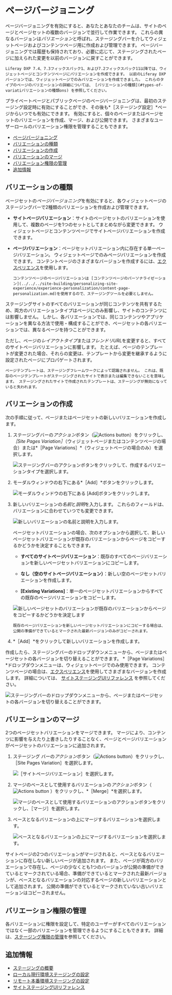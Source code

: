 # ページバージョニング

ページバージョニングを有効にすると、あなたとあなたのチームは、サイトのページとページセットの複数のバージョンで並行して作業できます。 これらの異なるバージョンは*バリエーション*と呼ばれ、ステージングバーを介してウィジェットページおよびコンテンツページ用に作成および管理できます。 ページバージョニングでは履歴も保持されており、必要に応じて、ステージングされたページに加えられた変更を以前のバージョンに戻すことができます。

```{note}
Liferay DXP 7.4、7.3フィックスパック1、および7.2フィックスパック11以降では、ウィジェットページとコンテンツページにバリエーションを作成できます。 以前のLiferay DXPバージョンでは、ウィジェットページでのみバリエーションを作成できました。 これらのタイプのページのバリエーションの詳細については、 [バリエーションの種類](#types-of-variatiバリエーションの種類ons) を参照してください。
```

プライベートページとパブリックページのページバージョニングは、最初のステージング設定時に有効にすることができ、その後も*［ステージング設定］*ページからいつでも有効にできます。 有効にすると、個々のページまたはページセットのバリエーションを作成、マージ、および公開できます。 さまざまなユーザーロールのバリエーション権限を管理することもできます。

- [ページバージョニング](#page-versioning)
- [バリエーションの種類](#types-of-variations)
- [バリエーションの作成](#creating-variations)
- [バリエーションのマージ](#merging-variations)
- [バリエーション権限の管理](#managing-variation-permissions)
- [追加情報](#additional-information)

## バリエーションの種類

ページセットの*ページバージョニング*を有効にすると、各ウィジェットページのステージングバーで2種類のバリエーションを作成および管理できます。

- **サイトページバリエーション**：サイトのページセットのバリエーションを使用して、複数のページを1つのセットとしてまとめながら変更できます。 ウィジェットページとコンテンツページでサイトページバリエーションを作成できます。

* **ページバリエーション**：ページセットバリエーション内に存在する単一ページバリエーション。 ウィジェットページでのみページバリエーションを作成できます。 コンテントページのさまざまなバージョンを作成するには、[エクスペリエンス](../../../site-building/personalizing-site-experience/experience-personalization/content-page-personalization.md)を使用します。

   ```{tip}
   コンテンツページのページバリエーションは [コンテンツページのパーソナライゼーション](../../../site-building/personalizing-site-experience/experience-personalization/content-page-personalization.md)を使用するので、ステージングツールを必要としません。 
   ```

ステージングサイトのすべてのバリエーションが同じコンテンツを共有するため、両方のバリエーションタイプはページにのみ影響し、サイトのコンテンツには影響しません。 しかし、各バリエーションでは、同じコンテンツやアプリケーションを異なる方法で使用・構成することができ、ページセットの各バリエーションでは、異なるページを持つことができます。

ただし、ページの*レイアウトタイプ*または*フレンドリURL*を変更すると、すべてのサイトページバリエーションに影響します。 たとえば、ページのテンプレートが変更された場合、それらの変更は、テンプレートから変更を継承するように設定されたページにプロパゲートされます。

```{note}
ページテンプレートは、ステージングフレームワークによって認識されません。 これは、既存のページテンプレートがステージングされたサイトで表示または編集できないことを意味します。 ステージングされたサイトで作成されたテンプレートは、ステージングが無効になっていると失われます。
```

## バリエーションの作成

次の手順に従って、ページまたはページセットの新しいバリエーションを作成します。

1. ステージングバーの*アクション*ボタン（![Actions button](../../../images/icon-actions.png)）をクリックし、*［Site Pages Variation］*（ウィジェットページまたはコンテンツページの場合）または*［Page Variations］*（ウィジェットページの場合のみ）を選択します。

   ![ステージングバーのアクションボタンをクリックして、作成するバリエーションタイプを選択します。](./page-versioning/images/03.png)

1. モーダルウィンドウの右下にある*［Add］*ボタンをクリックします。

   ![モーダルウィンドウの右下にある [Add]ボタンをクリックします。](./page-versioning/images/04.png)

1. 新しいバリエーションの*名前*と*説明*を入力します。 これらのフィールドは、バリエーションに合わせていつでも変更できます。

   ![新しいバリエーションの名前と説明を入力します。](./page-versioning/images/05.png)

   ページセットバリエーションの場合、次のオプションから選択して、新しいページセットバリエーションが既存のバリエーションからページをコピーするかどうかを決定することもできます。

   * **すべてのサイトページバリエーション**：既存のすべてのページバリエーションを新しいページセットバリエーションにコピーします。

   * **なし（空のサイトページバリエーション）**：新しい空のページセットバリエーションを作成します。

   * **[Existing Variations]**：単一のページセットバリエーションからすべての既存のページバリエーションをコピーします。

   ![新しいページセットのバリエーションが既存のバリエーションからページをコピーするかどうかを決定します](./page-versioning/images/06.png)

   ```{note}
   既存のページバリエーションを新しいページセットバリエーションにコピーする場合は、公開の準備ができているとマークされた最新バージョンのみがコピーされます。
   ```

1. *［Add］*をクリックして新しいバリエーションを作成します。

作成したら、ステージングバーのドロップダウンメニューから、ページまたはページセットの各バージョンを切り替えることができます。 *［Page Variations］*ドロップダウンメニューは、ウィジェットページでのみ使用できます。 コンテンツページの場合は、[エクスペリエンス](../../../site-building/personalizing-site-experience/experience-personalization/content-page-personalization.md)を使用してさまざまなバージョンを作成します。 詳細については、 [サイトステージングUIリファレンス](./site-staging-ui-reference.md) を参照してください。

![ステージングバーのドロップダウンメニューから、ページまたはページセットの各バージョンを切り替えることができます。](./page-versioning/images/02.png)

## バリエーションのマージ

2つのページセットバリエーションをマージできます。 マージにより、コンテンツに影響を与えたり上書きしたりすることなく、ページとページバリエーションがページセットのバリエーションに追加されます。

1. ステージング バーの*アクション*ボタン（![Actions button](../../../images/icon-actions.png)）をクリックし、［Site Pages Variation］を選択します。

   ![［サイトページバリエーション］を選択します。](./page-versioning/images/07.png)

1. マージのベースとして使用するバリエーションの*アクション*ボタン（ ![Actions button](../../../images/icon-actions.png) ）をクリックし、*［Merge］*を選択します。

   ![マージのベースとして使用するバリエーションのアクションボタンをクリックし、［マージ］を選択します。](./page-versioning/images/08.png)

1. ベースとなるバリエーションの上にマージするバリエーションを選択します。

   ![ベースとなるバリエーションの上にマージするバリエーションを選択します。](./page-versioning/images/09.png)

サイトページの2つのバリエーションがマージされると、ベースとなるバリエーションに存在しない新しいページが追加されます。 また、ページが両方のバリエーションで存在し、ページの少なくとも1つのバージョンが公開の準備ができているとマークされている場合、準備ができているとマークされた最新バージョンが、ベースとなるバリエーションの対応するページの新しいバリエーションとして追加されます。 公開の準備ができているとマークされていない古いバリエーションはコピーされません。

## バリエーション権限の管理

各バリエーションに権限を設定して、特定のユーザーがすべてのバリエーションではなく一部のバリエーションを管理できるようにすることもできます。 詳細は、[ステージング権限の管理](./managing-staging-permissions.md)を参照してください。

## 追加情報

* [ステージングの概要](../staging.md)
* [ローカル現行環境ステージングの設定](./configuring-local-live-staging.md)
* [リモート本番環境ステージングの設定](./configuring-remote-live-staging.md)
* [サイトステージングUIリファレンス](./site-staging-ui-reference.md)
